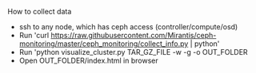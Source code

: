 How to collect data

* ssh to any node, which has ceph access (controller/compute/osd)
* Run 'curl https://raw.githubusercontent.com/Mirantis/ceph-monitoring/master/ceph_monitoring/collect_info.py | python'
* Run 'python visualize_cluster.py TAR_GZ_FILE  -w -g -o OUT_FOLDER
* Open OUT_FOLDER/index.html in browser
